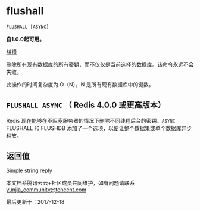 # flushall

```javascript
FLUSHALL [ASYNC]
```

**自1.0.0起可用。**

[纠错](javascript:;)

删除所有现有数据库的所有密钥，而不仅仅是当前选择的数据库。该命令永远不会失败。

此操作的时间复杂度为 O（N），N 是所有现有数据库中的键数。

## `FLUSHALL ASYNC` （ Redis 4.0.0 或更高版本）

Redis 现在能够在不阻塞服务器的情况下删除不同线程后台的密钥。`ASYNC` FLUSHALL 和 FLUSHDB 添加了一个选项，以便让整个数据集或单个数据库异步释放。

## 返回值

[Simple string reply](https://redis.io/topics/protocol#simple-string-reply)

本文档系腾讯云云+社区成员共同维护，如有问题请联系 yunjia_community@tencent.com

最后更新于：2017-12-18